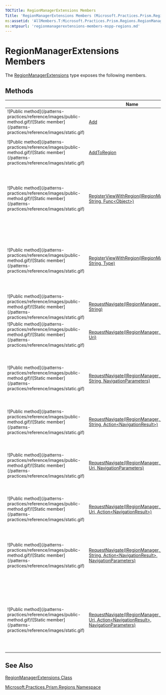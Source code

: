```yaml
---
TOCTitle: RegionManagerExtensions Members
Title: 'RegionManagerExtensions Members (Microsoft.Practices.Prism.Regions)'
ms:assetid: 'AllMembers.T:Microsoft.Practices.Prism.Regions.RegionManagerExtensions'
ms:mtpsurl: 'regionmanagerextensions-members-mspp-regions.md'
---
```


# RegionManagerExtensions Members

The [RegionManagerExtensions](/patterns-practices/reference/regionmanagerextensions-class-mspp-regions) type exposes the following members.

## Methods

<table>
<thead>
<tr class="header">
<th> </th>
<th>Name</th>
<th>Description</th>
</tr>
</thead>
<tbody>
<tr class="odd">
<td>![Public method](/patterns-practices/reference/images/public-method.gif)![Static member](/patterns-practices/reference/images/static.gif)</td>
<td><a href="/patterns-practices/reference/regionmanagerextensions-add-method-mspp-regions">Add</a></td>
<td><div class="summary">
Adds a region to the regionmanager with the name received as argument.
</div></td>
</tr>
<tr class="even">
<td>![Public method](/patterns-practices/reference/images/public-method.gif)![Static member](/patterns-practices/reference/images/static.gif)</td>
<td><a href="/patterns-practices/reference/regionmanagerextensions-addtoregion-method-mspp-regions">AddToRegion</a></td>
<td><div class="summary">
Add a view to the Views collection of a Region. Note that the region must already exist in this regionmanager.
</div></td>
</tr>
<tr class="odd">
<td>![Public method](/patterns-practices/reference/images/public-method.gif)![Static member](/patterns-practices/reference/images/static.gif)</td>
<td><a href="/patterns-practices/reference/regionmanagerextensions-registerviewwithregion-method-iregionmanager-string-func-object-mspp-regions">RegisterViewWithRegion(IRegionManager,
   String, Func&lt;Object&gt;)</a></td>
<td><div class="summary">
Associate a view with a region, using a delegate to resolve a concreate instance of the view. When the region get's displayed, this delelgate will be called and the result will be added to the views collection of the region.
</div></td>
</tr>
<tr class="even">
<td>![Public method](/patterns-practices/reference/images/public-method.gif)![Static member](/patterns-practices/reference/images/static.gif)</td>
<td><a href="/patterns-practices/reference/regionmanagerextensions-registerviewwithregion-method-iregionmanager-string-type-mspp-regions">RegisterViewWithRegion(IRegionManager, String, Type)</a></td>
<td><div class="summary">
Associate a view with a region, by registering a type. When the region get's displayed this type will be resolved using the ServiceLocator into a concrete instance. The instance will be added to the Views collection of the region
</div></td>
</tr>
<tr class="odd">
<td>![Public method](/patterns-practices/reference/images/public-method.gif)![Static member](/patterns-practices/reference/images/static.gif)</td>
<td><a href="/patterns-practices/reference/regionmanagerextensions-requestnavigate-method-iregionmanager-string-string-mspp-regions">RequestNavigate(IRegionManager, String, String)</a></td>
<td><div class="summary">
Navigates the specified region manager.
</div></td>
</tr>
<tr class="even">
<td>![Public method](/patterns-practices/reference/images/public-method.gif)![Static member](/patterns-practices/reference/images/static.gif)</td>
<td><a href="/patterns-practices/reference/regionmanagerextensions-requestnavigate-method-iregionmanager-string-uri-mspp-regions">RequestNavigate(IRegionManager, String, Uri)</a></td>
<td><div class="summary">
Navigates the specified region manager.
</div></td>
</tr>
<tr class="odd">
<td>![Public method](/patterns-practices/reference/images/public-method.gif)![Static member](/patterns-practices/reference/images/static.gif)</td>
<td><a href="/patterns-practices/reference/regionmanagerextensions-requestnavigate-method-iregionmanager-string-string-navigationparameters-mspp-regions">RequestNavigate(IRegionManager, String, String, NavigationParameters)</a></td>
<td><div class="summary">
This method allows an IRegionManager to locate a specified region and navigate in it to the specified target string, passing an instance of NavigationParameters, which holds a collection of object parameters.
</div></td>
</tr>
<tr class="even">
<td>![Public method](/patterns-practices/reference/images/public-method.gif)![Static member](/patterns-practices/reference/images/static.gif)</td>
<td><a href="/patterns-practices/reference/regionmanagerextensions-requestnavigate-method-iregionmanager-string-string-action-navigationresult-mspp-regions">RequestNavigate(IRegionManager,
   String, String, Action&lt;NavigationResult&gt;)</a></td>
<td><div class="summary">
Navigates the specified region manager.
</div></td>
</tr>
<tr class="odd">
<td>![Public method](/patterns-practices/reference/images/public-method.gif)![Static member](/patterns-practices/reference/images/static.gif)</td>
<td><a href="/patterns-practices/reference/regionmanagerextensions-requestnavigate-method-iregionmanager-string-uri-navigationparameters-mspp-regions">RequestNavigate(IRegionManager, String, Uri, NavigationParameters)</a></td>
<td><div class="summary">
This method allows an IRegionManager to locate a specified region and navigate in it to the specified target Uri, passing an instance of NavigationParameters, which holds a collection of object parameters.
</div></td>
</tr>
<tr class="even">
<td>![Public method](/patterns-practices/reference/images/public-method.gif)![Static member](/patterns-practices/reference/images/static.gif)</td>
<td><a href="/patterns-practices/reference/regionmanagerextensions-requestnavigate-method-iregionmanager-string-uri-action-navigationresult-mspp-regions">RequestNavigate(IRegionManager, String, Uri, Action&lt;NavigationResult&gt;)</a></td>
<td><div class="summary">
Navigates the specified region manager.
</div></td>
</tr>
<tr class="odd">
<td>![Public method](/patterns-practices/reference/images/public-method.gif)![Static member](/patterns-practices/reference/images/static.gif)</td>
<td><a href="/patterns-practices/reference/regionmanagerextensions-requestnavigate-method-iregionmanager-string-string-action-navigationresult-navigationparameters-mspp-regions">RequestNavigate(IRegionManager, String, String, Action&lt;NavigationResult&gt;, NavigationParameters)</a></td>
<td><div class="summary">
This method allows an IRegionManager to locate a specified region and navigate in it to the specified target string, passing a navigation callback and an instance of NavigationParameters, which holds a collection of object parameters.
</div></td>
</tr>
<tr class="even">
<td>![Public method](/patterns-practices/reference/images/public-method.gif)![Static member](/patterns-practices/reference/images/static.gif)</td>
<td><a href="/patterns-practices/reference/regionmanagerextensions-requestnavigate-method-iregionmanager-string-uri-action-navigationresult-navigationparameters-mspp-regions">RequestNavigate(IRegionManager,
   String, Uri, Action&lt;NavigationResult&gt;, NavigationParameters)</a></td>
<td><div class="summary">
This method allows an IRegionManager to locate a specified region and navigate in it to the specified target Uri, passing a navigation callback and an instance of NavigationParameters, which holds a collection of object parameters.
</div></td>
</tr>
</tbody>
</table>

## See Also

[RegionManagerExtensions Class](/patterns-practices/reference/regionmanagerextensions-class-mspp-regions)

[Microsoft.Practices.Prism.Regions Namespace](/patterns-practices/reference/mspp-regions-namespace)
